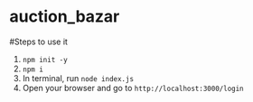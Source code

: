 # auction_bazar
#Steps to use it

1. `npm init -y`  
2. `npm i`  
3. In terminal, run `node index.js`  
4. Open your browser and go to `http://localhost:3000/login`
